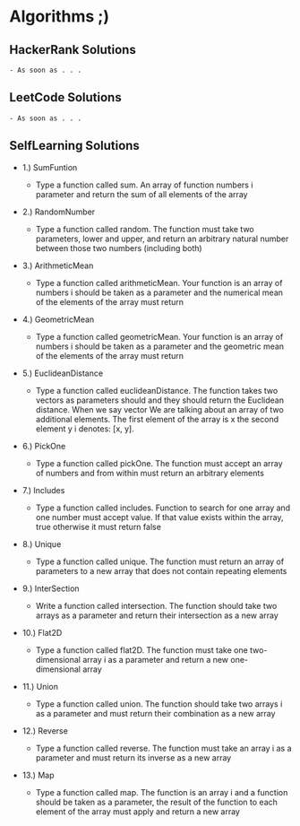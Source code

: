 # Algorithms ;)

## HackerRank Solutions
    - As soon as . . . 

## LeetCode Solutions
    - As soon as . . . 

## SelfLearning Solutions
- 1.) SumFuntion
    - Type a function called sum. An array of function numbers
    i parameter and return the sum of all elements of the array

- 2.) RandomNumber
    - Type a function called random. The function must take two parameters, lower and upper, and return an arbitrary natural number
    between those two numbers (including both)

- 3.) ArithmeticMean
    - Type a function called arithmeticMean. Your function is an array
    of numbers i should be taken as a parameter and the numerical mean
    of the elements of the array must return

- 4.) GeometricMean
    - Type a function called geometricMean. Your function is an array
    of numbers i should be taken as a parameter and the geometric mean
    of the elements of the array must return

- 5.) EuclideanDistance
    - Type a function called euclideanDistance. The function takes two
    vectors as parameters should and they should return the Euclidean
    distance. When we say vector We are talking about an array of two
    additional elements. The first element of the array is x the second
    element y i denotes: [x, y].

- 6.) PickOne
    - Type a function called pickOne. The function must accept an array
    of numbers and from within must return an arbitrary elements

- 7.) Includes
    - Type a function called includes. Function to search for one array
    and one number must accept value. If that value exists within the
    array, true otherwise it must return false

- 8.) Unique 
    - Type a function called unique. The function must return an array
    of parameters to a new array that does not contain repeating
    elements

- 9.) InterSection 
    - Write a function called intersection. The function should take
    two arrays as a parameter and return their intersection as a new
    array

- 10.) Flat2D
    - Type a function called flat2D. The function must take one
    two-dimensional array i as a parameter and return a new one-dimensional array

- 11.) Union
    - Type a function called union. The function should take two arrays i
    as a parameter and must return their combination as a new array

- 12.) Reverse 
    - Type a function called reverse. The function must take an array i as a parameter and must return its inverse as a new array

- 13.) Map 
    - Type a function called map. The function is an array i and a
    function should be taken as a parameter, the result of the function
    to each element of the array must apply and return a new array